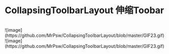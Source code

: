# CollapsingToolbarLayout 伸缩Toobar

<br>
![image](https://github.com/MrPsw/CollapsingToolbarLayout/blob/master/GIF23.gif)
<br>
![image](https://github.com/MrPsw/CollapsingToolbarLayout/blob/master/GIF23.gif)
